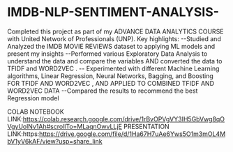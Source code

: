 # IMDB-NLP-SENTIMENT-ANALYSIS-

Completed this project as part of my ADVANCE DATA ANALYTICS COURSE with United Network of Professionals (UNP). Key highlights: --Studied and Analyzed the IMDB MOVIE REVIEWS dataset to applying ML models and present my insights --Performed various Exploratory Data Analysis to understand the data and compare the variables AND  converted the data to TFIDF and WORD2VEC . -- Experimented with different Machine Learning algorithms, Linear Regression, Neural Networks, Bagging, and Boosting FOR TFIDF AND WORD2VEC , AND APPLIED TO COMBINED TFIDF AND WORD2VEC DATA  --Compared the results to recommend the best Regression model

COLAB NOTEBOOK LINK:https://colab.research.google.com/drive/1rBvOPVgVY3IH5GbVwg8qOVgyUolNv1Ah#scrollTo=MLaqnOwvLLjE
PRESENTATION LINK:https:https://drive.google.com/file/d/1Ha67H7uAe6Yws5O1m3mOL4MbV1yV6kAF/view?usp=share_link

